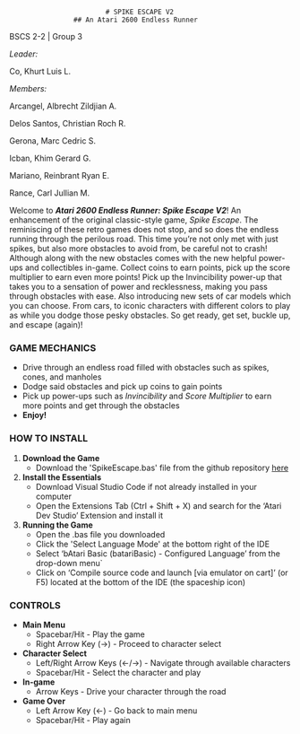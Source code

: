                             # SPIKE ESCAPE V2
                    ## An Atari 2600 Endless Runner
BSCS 2-2 | Group 3 


*Leader:*


Co, Khurt Luis L.


*Members:*


Arcangel, Albrecht Zildjian A.


Delos Santos, Christian Roch R.


Gerona, Marc Cedric S.


Icban, Khim Gerard G.


Mariano, Reinbrant Ryan E.


Rance, Carl Jullian M.


Welcome to ***Atari 2600 Endless Runner: Spike Escape V2***! An enhancement of the original classic-style game, *Spike Escape*. The reminiscing of these retro games does not stop, and so does the endless running through the perilous road. This time you’re not only met with just spikes, but also more obstacles to avoid from, be careful not to crash! Although along with the new obstacles comes with the new helpful power-ups and collectibles in-game. Collect coins to earn points, pick up the score multiplier to earn even more points! Pick up the Invincibility power-up that takes you to a sensation of power and recklessness, making you pass through obstacles with ease. Also introducing new sets of car models which you can choose. From cars, to iconic characters with different colors to play as while you dodge those pesky obstacles. So get ready, get set, buckle up, and escape (again)!

### GAME MECHANICS
- Drive through an endless road filled with obstacles such as spikes, cones, and manholes
- Dodge said obstacles and pick up coins to gain points
- Pick up power-ups such as *Invincibility* and *Score Multiplier* to earn more points and get through the obstacles
- **Enjoy!**

### HOW TO INSTALL
1. **Download the Game**
    - Download the 'SpikeEscape.bas' file from the github repository [here](https://github.com/JiArcangel0916/SpikeEscapeV2)
2. **Install the Essentials**
    - Download Visual Studio Code if not already installed in your computer
    - Open the Extensions Tab (Ctrl + Shift + X) and search for the ‘Atari Dev Studio’ Extension and install it
3. **Running the Game**
    - Open the .bas file you downloaded
    - Click the 'Select Language Mode' at the bottom right of the IDE
    - Select ‘bAtari Basic (batariBasic) - Configured Language’ from the drop-down menu`
    - Click on ‘Compile source code and launch [via emulator on cart]’ (or F5) located at the bottom of the IDE (the spaceship icon)

### CONTROLS
- **Main Menu**
    - Spacebar/Hit - Play the game
    - Right Arrow Key (->) - Proceed to character select
- **Character Select**
    - Left/Right Arrow Keys (<-/->) - Navigate through available characters
    - Spacebar/Hit - Select the character and play
- **In-game**
    - Arrow Keys - Drive your character through the road
- **Game Over**
    - Left Arrow Key (<-) - Go back to main menu
    - Spacebar/Hit - Play again
